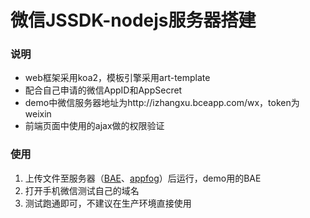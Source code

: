 # 微信JSSDK-nodejs服务器搭建

### 说明

- web框架采用koa2，模板引擎采用art-template
- 配合自己申请的微信AppID和AppSecret
- demo中微信服务器地址为http://izhangxu.bceapp.com/wx，token为weixin
- 前端页面中使用的ajax做的权限验证

### 使用

1. 上传文件至服务器（[BAE](https://cloud.baidu.com/product/bae.html)、[appfog](https://www.ctl.io/appfog/)）后运行，demo用的BAE
2. 打开手机微信测试自己的域名
3. 测试跑通即可，不建议在生产环境直接使用
